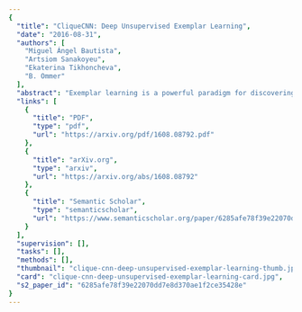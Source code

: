 ```yaml
---
{
  "title": "CliqueCNN: Deep Unsupervised Exemplar Learning",
  "date": "2016-08-31",
  "authors": [
    "Miguel Ángel Bautista",
    "Artsiom Sanakoyeu",
    "Ekaterina Tikhoncheva",
    "B. Ommer"
  ],
  "abstract": "Exemplar learning is a powerful paradigm for discovering visual similarities in an unsupervised manner. In this context, however, the recent breakthrough in deep learning could not yet unfold its full potential. With only a single positive sample, a great imbalance between one positive and many negatives, and unreliable relationships between most samples, training of Convolutional Neural networks is impaired. Given weak estimates of local distance we propose a single optimization problem to extract batches of samples with mutually consistent relations. Conflicting relations are distributed over different batches and similar samples are grouped into compact cliques. Learning exemplar similarities is framed as a sequence of clique categorization tasks. The CNN then consolidates transitivity relations within and between cliques and learns a single representation for all samples without the need for labels. The proposed unsupervised approach has shown competitive performance on detailed posture analysis and object classification.",
  "links": [
    {
      "title": "PDF",
      "type": "pdf",
      "url": "https://arxiv.org/pdf/1608.08792.pdf"
    },
    {
      "title": "arXiv.org",
      "type": "arxiv",
      "url": "https://arxiv.org/abs/1608.08792"
    },
    {
      "title": "Semantic Scholar",
      "type": "semanticscholar",
      "url": "https://www.semanticscholar.org/paper/6285afe78f39e22070dd7e8d370ae1f2ce35428e"
    }
  ],
  "supervision": [],
  "tasks": [],
  "methods": [],
  "thumbnail": "clique-cnn-deep-unsupervised-exemplar-learning-thumb.jpg",
  "card": "clique-cnn-deep-unsupervised-exemplar-learning-card.jpg",
  "s2_paper_id": "6285afe78f39e22070dd7e8d370ae1f2ce35428e"
}
---
```


